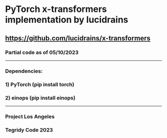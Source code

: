 # PyTorch x-transformers implementation by lucidrains
## https://github.com/lucidrains/x-transformers

### Partial code as of 05/10/2023

***

### Dependencies:
### 1) PyTorch (pip install torch)
### 2) einops (pip install einops)

***

### Project Los Angeles
### Tegridy Code 2023
